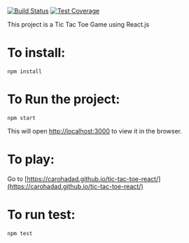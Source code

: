 [![Build Status](https://travis-ci.org/carohadad/tic-tac-toe-react.svg?branch=master)](https://travis-ci.org/carohadad/tic-tac-toe-react)
[![Test Coverage](https://codeclimate.com/github/carohadad/tic-tac-toe-react/badges/coverage.svg)](https://codeclimate.com/github/carohadad/tic-tac-toe-react/coverage)

This project is a Tic Tac Toe Game using React.js


# To install:
 `npm install`

# To Run the project:
 `npm start`

This will open [http://localhost:3000](http://localhost:3000) to view it in the browser.



# To play:

Go to [https://carohadad.github.io/tic-tac-toe-react/](https://carohadad.github.io/tic-tac-toe-react/)

# To run test:
 `npm test`
